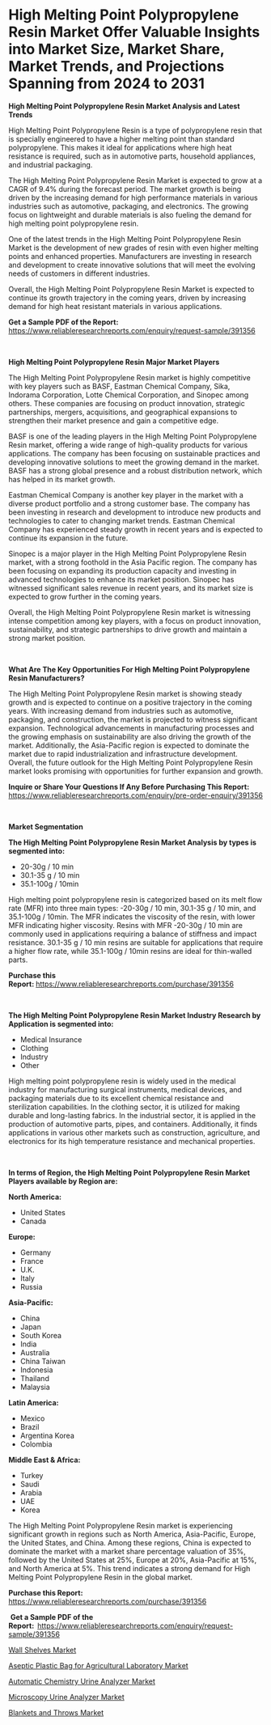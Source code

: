 <p><h1>High Melting Point Polypropylene Resin Market Offer Valuable Insights into Market Size, Market Share, Market Trends, and Projections Spanning from 2024 to 2031</h1></p><p><strong>High Melting Point Polypropylene Resin Market Analysis and Latest Trends</strong></p>
<p><p>High Melting Point Polypropylene Resin is a type of polypropylene resin that is specially engineered to have a higher melting point than standard polypropylene. This makes it ideal for applications where high heat resistance is required, such as in automotive parts, household appliances, and industrial packaging.</p><p>The High Melting Point Polypropylene Resin Market is expected to grow at a CAGR of 9.4% during the forecast period. The market growth is being driven by the increasing demand for high performance materials in various industries such as automotive, packaging, and electronics. The growing focus on lightweight and durable materials is also fueling the demand for high melting point polypropylene resin.</p><p>One of the latest trends in the High Melting Point Polypropylene Resin Market is the development of new grades of resin with even higher melting points and enhanced properties. Manufacturers are investing in research and development to create innovative solutions that will meet the evolving needs of customers in different industries.</p><p>Overall, the High Melting Point Polypropylene Resin Market is expected to continue its growth trajectory in the coming years, driven by increasing demand for high heat resistant materials in various applications.</p></p>
<p><strong>Get a Sample PDF of the Report:&nbsp;</strong> <a href="https://www.reliableresearchreports.com/enquiry/request-sample/391356">https://www.reliableresearchreports.com/enquiry/request-sample/391356</a></p>
<p>&nbsp;</p>
<p><strong>High Melting Point Polypropylene Resin Major Market Players</strong></p>
<p><p>The High Melting Point Polypropylene Resin market is highly competitive with key players such as BASF, Eastman Chemical Company, Sika, Indorama Corporation, Lotte Chemical Corporation, and Sinopec among others. These companies are focusing on product innovation, strategic partnerships, mergers, acquisitions, and geographical expansions to strengthen their market presence and gain a competitive edge.</p><p>BASF is one of the leading players in the High Melting Point Polypropylene Resin market, offering a wide range of high-quality products for various applications. The company has been focusing on sustainable practices and developing innovative solutions to meet the growing demand in the market. BASF has a strong global presence and a robust distribution network, which has helped in its market growth.</p><p>Eastman Chemical Company is another key player in the market with a diverse product portfolio and a strong customer base. The company has been investing in research and development to introduce new products and technologies to cater to changing market trends. Eastman Chemical Company has experienced steady growth in recent years and is expected to continue its expansion in the future.</p><p>Sinopec is a major player in the High Melting Point Polypropylene Resin market, with a strong foothold in the Asia Pacific region. The company has been focusing on expanding its production capacity and investing in advanced technologies to enhance its market position. Sinopec has witnessed significant sales revenue in recent years, and its market size is expected to grow further in the coming years.</p><p>Overall, the High Melting Point Polypropylene Resin market is witnessing intense competition among key players, with a focus on product innovation, sustainability, and strategic partnerships to drive growth and maintain a strong market position.</p></p>
<p>&nbsp;</p>
<p><strong>What Are The Key Opportunities For High Melting Point Polypropylene Resin Manufacturers?</strong></p>
<p><p>The High Melting Point Polypropylene Resin market is showing steady growth and is expected to continue on a positive trajectory in the coming years. With increasing demand from industries such as automotive, packaging, and construction, the market is projected to witness significant expansion. Technological advancements in manufacturing processes and the growing emphasis on sustainability are also driving the growth of the market. Additionally, the Asia-Pacific region is expected to dominate the market due to rapid industrialization and infrastructure development. Overall, the future outlook for the High Melting Point Polypropylene Resin market looks promising with opportunities for further expansion and growth.</p></p>
<p><strong>Inquire or Share Your Questions If Any Before Purchasing This Report:</strong> <a href="https://www.reliableresearchreports.com/enquiry/pre-order-enquiry/391356">https://www.reliableresearchreports.com/enquiry/pre-order-enquiry/391356</a></p>
<p>&nbsp;</p>
<p><strong>Market Segmentation</strong></p>
<p><strong>The High Melting Point Polypropylene Resin Market Analysis by types is segmented into:</strong></p>
<p><ul><li>20-30g / 10 min</li><li>30.1-35 g / 10 min</li><li>35.1-100g / 10min</li></ul></p>
<p><p>High melting point polypropylene resin is categorized based on its melt flow rate (MFR) into three main types: -20-30g / 10 min, 30.1-35 g / 10 min, and 35.1-100g / 10min. The MFR indicates the viscosity of the resin, with lower MFR indicating higher viscosity. Resins with MFR -20-30g / 10 min are commonly used in applications requiring a balance of stiffness and impact resistance. 30.1-35 g / 10 min resins are suitable for applications that require a higher flow rate, while 35.1-100g / 10min resins are ideal for thin-walled parts.</p></p>
<p><strong>Purchase this Report:&nbsp;</strong><a href="https://www.reliableresearchreports.com/purchase/391356">https://www.reliableresearchreports.com/purchase/391356</a></p>
<p>&nbsp;</p>
<p><strong>The High Melting Point Polypropylene Resin Market Industry Research by Application is segmented into:</strong></p>
<p><ul><li>Medical Insurance</li><li>Clothing</li><li>Industry</li><li>Other</li></ul></p>
<p><p>High melting point polypropylene resin is widely used in the medical industry for manufacturing surgical instruments, medical devices, and packaging materials due to its excellent chemical resistance and sterilization capabilities. In the clothing sector, it is utilized for making durable and long-lasting fabrics. In the industrial sector, it is applied in the production of automotive parts, pipes, and containers. Additionally, it finds applications in various other markets such as construction, agriculture, and electronics for its high temperature resistance and mechanical properties.</p></p>
<p>&nbsp;</p>
<p><strong>In terms of Region, the High Melting Point Polypropylene Resin Market Players available by Region are:</strong></p>
<p>
    <p> <strong> North America: </strong>
        <ul>
            <li>United States</li>
            <li>Canada</li>
        </ul>
        </p> 
    <p> <strong> Europe: </strong>
        <ul>
            <li>Germany</li>
            <li>France</li>
            <li>U.K.</li>
            <li>Italy</li>
            <li>Russia</li>
        </ul>
        </p> 
    <p> <strong> Asia-Pacific: </strong>
        <ul>
            <li>China</li>
            <li>Japan</li>
            <li>South Korea</li>
            <li>India</li>
            <li>Australia</li>
            <li>China Taiwan</li>
            <li>Indonesia</li>
            <li>Thailand</li>
            <li>Malaysia</li>
        </ul>
        </p> 
    <p> <strong> Latin America: </strong>
        <ul>
            <li>Mexico</li>
            <li>Brazil</li>
            <li>Argentina Korea</li>
            <li>Colombia</li>
        </ul>
        </p> 
    <p> <strong> Middle East & Africa: </strong>
        <ul>
            <li>Turkey</li>
            <li>Saudi</li>
            <li>Arabia</li>
            <li>UAE</li>
            <li>Korea</li>
        </ul>
    </p>
    </p>
<p><p>The High Melting Point Polypropylene Resin market is experiencing significant growth in regions such as North America, Asia-Pacific, Europe, the United States, and China. Among these regions, China is expected to dominate the market with a market share percentage valuation of 35%, followed by the United States at 25%, Europe at 20%, Asia-Pacific at 15%, and North America at 5%. This trend indicates a strong demand for High Melting Point Polypropylene Resin in the global market.</p></p>
<p><strong>Purchase this Report: </strong><a href="https://www.reliableresearchreports.com/purchase/391356">https://www.reliableresearchreports.com/purchase/391356</a></p>
<p>&nbsp;<strong>Get a Sample PDF of the Report:&nbsp;&nbsp;</strong><a href="https://www.reliableresearchreports.com/enquiry/request-sample/391356">https://www.reliableresearchreports.com/enquiry/request-sample/391356</a></p>
<p><strong></strong></p>
<p><p><a href="https://view.publitas.com/reportprime-1/wall-shelves-market-analysis-and-market-size-global-industry-overview-market-segmentation-and-forecast-2024-to-2031/">Wall Shelves Market</a></p><p><a href="https://github.com/edytherolanlouisejk1miz0wig/Market-Research-Report-List-1/blob/main/aseptic-plastic-bag-for-agricultural-laboratory-market.md">Aseptic Plastic Bag for Agricultural Laboratory Market</a></p><p><a href="https://rainy-horn-d69.notion.site/Automatic-Chemistry-Urine-Analyzer-Market-Research-Report-Unlocks-Analysis-on-the-Market-Financial-S-8bfb6f1e5b194fedbb5ae2a036a7b651">Automatic Chemistry Urine Analyzer Market</a></p><p><a href="https://woozy-pyroraptor-a1f.notion.site/Global-Microscopy-Urine-Analyzer-Market-by-Types-Applications-and-Major-Players-with-Regional-Gro-dd47b09ff89246988e34d328bbfc9a83">Microscopy Urine Analyzer Market</a></p><p><a href="https://view.publitas.com/reportprime-1/blankets-and-throws-market-provides-a-comprehensive-analysis-including-a-macro-overview-of-the-market-as-well-as-micro-details-such-as-market-size-and-competitive-landscape/">Blankets and Throws Market</a></p></p>